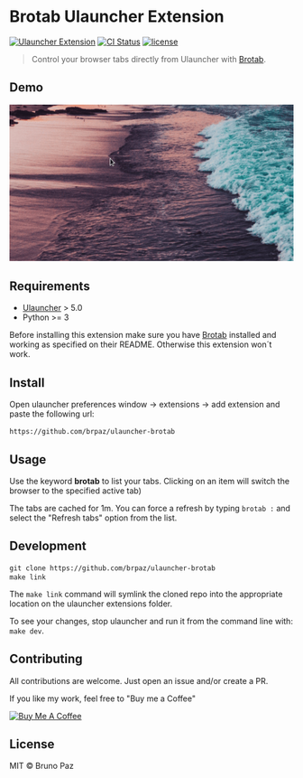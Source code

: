 # Brotab Ulauncher Extension

[![Ulauncher Extension](https://img.shields.io/badge/Ulauncher-Extension-yellowgreen.svg?style=for-the-badge)](https://ext.ulauncher.io/)
[![CI Status](https://img.shields.io/github/workflow/status/brpaz/ulauncher-brotab/CI?color=orange&label=actions&logo=github&logoColor=orange&style=for-the-badge)](https://github.com/brpaz/ulauncher-brotab)
[![license](https://img.shields.io/github/license/brpaz/ulauncher-brotab.svg?style=for-the-badge)](LICENSE)

> Control your browser tabs directly from Ulauncher with [Brotab](https://github.com/balta2ar/brotab).

## Demo

![Demo](demo.gif)

## Requirements

* [Ulauncher](https://github.com/Ulauncher/Ulauncher) > 5.0
* Python >= 3

Before installing this extension make sure you have [Brotab](https://github.com/balta2ar/brotab) installed and working as specified on their README. Otherwise this extension won´t work.

## Install

Open ulauncher preferences window -> extensions -> add extension and paste the following url:

```
https://github.com/brpaz/ulauncher-brotab
```

## Usage

Use the keyword **brotab** to list your tabs. Clicking on an item will switch the browser to the specified active tab)

The tabs are cached for 1m. You can force a refresh by typing `brotab :` and select the "Refresh tabs" option from the list.

## Development

```
git clone https://github.com/brpaz/ulauncher-brotab
make link
```

The `make link` command will symlink the cloned repo into the appropriate location on the ulauncher extensions folder.

To see your changes, stop ulauncher and run it from the command line with: `make dev`.

## Contributing

All contributions are welcome. Just open an issue and/or create a PR.

If you like my work, feel free to "Buy me a Coffee"

<a href="https://www.buymeacoffee.com/Z1Bu6asGV" target="_blank"><img src="https://www.buymeacoffee.com/assets/img/custom_images/orange_img.png" alt="Buy Me A Coffee" style="height: auto !important;width: auto !important;" ></a>

## License

MIT &copy; Bruno Paz
